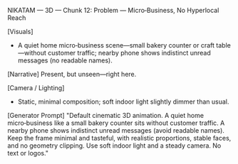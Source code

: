 NIKATAM — 3D — Chunk 12: Problem — Micro‑Business, No Hyperlocal Reach

[Visuals]
- A quiet home micro‑business scene—small bakery counter or craft table—without customer traffic; nearby phone shows indistinct unread messages (no readable names).

[Narrative]
Present, but unseen—right here.

[Camera / Lighting]
- Static, minimal composition; soft indoor light slightly dimmer than usual.

[Generator Prompt]
"Default cinematic 3D animation. A quiet home micro‑business like a small bakery counter sits without customer traffic. A nearby phone shows indistinct unread messages (avoid readable names). Keep the frame minimal and tasteful, with realistic proportions, stable faces, and no geometry clipping. Use soft indoor light and a steady camera. No text or logos."


